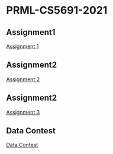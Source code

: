 # PRML-CS5691-2021
<h2>Assignment1</h2>
<a href="Assignment1">Assignment 1</a>
<h2>Assignment2</h2>
<a href="Assignment2">Assignment 2</a>
<h2>Assignment2</h2>
<a href="Assignment3">Assignment 3</a>
<h2>Data Contest</h2>
<a href="Data Contest">Data Contest</a>
